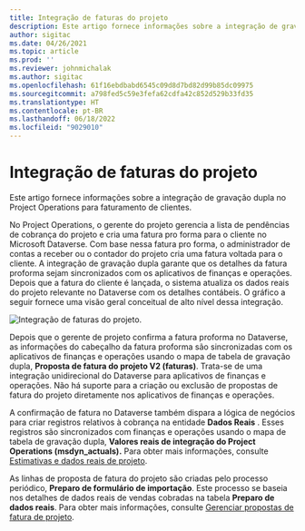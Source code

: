 ```yaml
---
title: Integração de faturas do projeto
description: Este artigo fornece informações sobre a integração de gravação dupla no Project Operations para faturamento de clientes.
author: sigitac
ms.date: 04/26/2021
ms.topic: article
ms.prod: ''
ms.reviewer: johnmichalak
ms.author: sigitac
ms.openlocfilehash: 61f16ebdbabd6545c09d8d7bd82d99b85dc09975
ms.sourcegitcommit: a798fed5c59e3fefa62cdfa42c852d529b33fd35
ms.translationtype: HT
ms.contentlocale: pt-BR
ms.lasthandoff: 06/18/2022
ms.locfileid: "9029010"
---
```

# <a name="project-invoice-integration"></a>Integração de faturas do projeto

Este artigo fornece informações sobre a integração de gravação dupla no Project Operations para faturamento de clientes.

No Project Operations, o gerente do projeto gerencia a lista de pendências de cobrança do projeto e cria uma fatura pro forma para o cliente no Microsoft Dataverse. Com base nessa fatura pro forma, o administrador de contas a receber ou o contador do projeto cria uma fatura voltada para o cliente. A integração de gravação dupla garante que os detalhes da fatura proforma sejam sincronizados com os aplicativos de finanças e operações. Depois que a fatura do cliente é lançada, o sistema atualiza os dados reais do projeto relevante no Dataverse com os detalhes contábeis. O gráfico a seguir fornece uma visão geral conceitual de alto nível dessa integração.

   ![Integração de faturas do projeto.](./media/DW5Invoicing.png)

Depois que o gerente de projeto confirma a fatura proforma no Dataverse, as informações do cabeçalho da fatura proforma são sincronizadas com os aplicativos de finanças e operações usando o mapa de tabela de gravação dupla, **Proposta de fatura do projeto V2 (faturas)**. Trata-se de uma integração unidirecional do Dataverse para aplicativos de finanças e operações. Não há suporte para a criação ou exclusão de propostas de fatura do projeto diretamente nos aplicativos de finanças e operações.

A confirmação de fatura no Dataverse também dispara a lógica de negócios para criar registros relativos à cobrança na entidade **Dados Reais** . Esses registros são sincronizados com finanças e operações usando o mapa de tabela de gravação dupla, **Valores reais de integração do Project Operations (msdyn\_actuals).** Para obter mais informações, consulte [Estimativas e dados reais de projeto](resource-dual-write-estimates-actuals.md). 

As linhas de proposta de fatura do projeto são criadas pelo processo periódico, **Preparo de formulário de importação**. Este processo se baseia nos detalhes de dados reais de vendas cobradas na tabela **Preparo de dados reais**. Para obter mais informações, consulte [Gerenciar propostas de fatura de projeto](../invoicing/format-update-project-invoice-proposals.md#create-project-invoice-proposals). 
